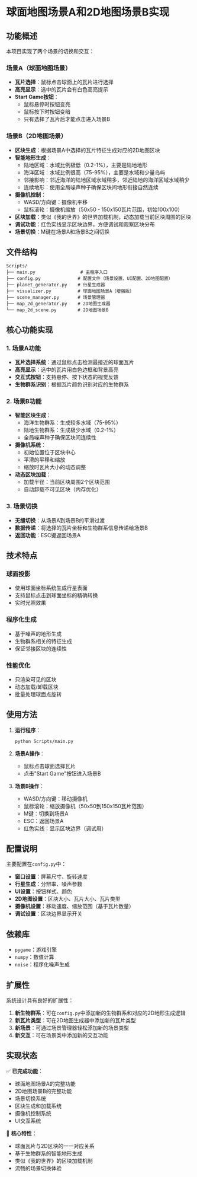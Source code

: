 # 球面地图场景A和2D地图场景B实现

## 功能概述

本项目实现了两个场景的切换和交互：

### 场景A（球面地图场景）
- **瓦片选择**：鼠标点击球面上的瓦片进行选择
- **高亮显示**：选中的瓦片会有白色高亮提示
- **Start Game按钮**：
  - 鼠标悬停时按钮变亮
  - 鼠标按下时按钮变暗
  - 只有选择了瓦片后才能点击进入场景B

### 场景B（2D地图场景）
- **区块生成**：根据场景A中选择的瓦片特征生成对应的2D地图区块
- **智能地形生成**：
  - 陆地区域：水域比例极低（0.2-1%），主要是陆地地形
  - 海洋区域：水域比例很高（75-95%），主要是水域和少量岛屿
  - 邻接影响：邻近海洋的陆地区域水域稍多，邻近陆地的海洋区域水域稍少
  - 连续地形：使用全局噪声种子确保区块间地形衔接自然连续
- **摄像机控制**：
  - WASD/方向键：摄像机平移
  - 鼠标滚轮：摄像机缩放（50x50 - 150x150瓦片范围，初始100x100）
- **区块加载**：类似《我的世界》的世界加载机制，动态加载当前区块周围的区块
- **调试功能**：红色实线显示区块边界，方便调试和观察区块分布
- **场景切换**：M键在场景A和场景B之间切换

## 文件结构

```
Scripts/
├── main.py                 # 主程序入口
├── config.py              # 配置文件（场景设置、UI配置、2D地图配置）
├── planet_generator.py    # 行星生成器
├── visualizer.py          # 球面地图场景A（增强版）
├── scene_manager.py       # 场景管理器
├── map_2d_generator.py    # 2D地图生成器
└── map_2d_scene.py        # 2D地图场景B
```

## 核心功能实现

### 1. 场景A功能
- **瓦片选择系统**：通过鼠标点击检测最接近的球面瓦片
- **高亮显示**：选中的瓦片用白色边框和背景高亮
- **交互式按钮**：支持悬停、按下状态的视觉反馈
- **生物群系识别**：根据瓦片颜色识别对应的生物群系

### 2. 场景B功能
- **智能区块生成**：
  - 海洋生物群系：生成较多水域（75-95%）
  - 陆地生物群系：生成极少水域（0.2-1%）
  - 全局噪声种子确保区块间连续性
- **摄像机系统**：
  - 初始位置位于区块中心
  - 平滑的平移和缩放
  - 缩放时瓦片大小的动态调整
- **动态区块加载**：
  - 加载半径：当前区块周围2个区块范围
  - 自动卸载不可见区块（内存优化）

### 3. 场景切换
- **无缝切换**：从场景A到场景B的平滑过渡
- **数据传递**：将选择的瓦片坐标和生物群系信息传递给场景B
- **返回功能**：ESC键返回场景A

## 技术特点

### 球面投影
- 使用球面坐标系统生成行星表面
- 支持鼠标点击到球面坐标的精确转换
- 实时光照效果

### 程序化生成
- 基于噪声的地形生成
- 生物群系相关的特征生成
- 保证邻接区块的连续性

### 性能优化
- 只渲染可见的区块
- 动态加载/卸载区块
- 批量处理球面点旋转

## 使用方法

1. **运行程序**：
   ```bash
   python Scripts/main.py
   ```

2. **场景A操作**：
   - 鼠标点击球面选择瓦片
   - 点击"Start Game"按钮进入场景B

3. **场景B操作**：
   - WASD/方向键：移动摄像机
   - 鼠标滚轮：缩放摄像机（50x50到150x150瓦片范围）
   - M键：切换到场景A
   - ESC：返回场景A
   - 红色实线：显示区块边界（调试用）

## 配置说明

主要配置在`config.py`中：

- **窗口设置**：屏幕尺寸、旋转速度
- **行星生成**：分辨率、噪声参数
- **UI设置**：按钮样式、颜色
- **2D地图设置**：区块大小、瓦片大小、瓦片类型
- **摄像机设置**：移动速度、缩放范围（基于瓦片数量）
- **调试设置**：区块边界显示开关

## 依赖库

- `pygame`：游戏引擎
- `numpy`：数值计算
- `noise`：程序化噪声生成

## 扩展性

系统设计具有良好的扩展性：

1. **新生物群系**：可在`config.py`中添加新的生物群系和对应的2D地形生成逻辑
2. **新瓦片类型**：可在2D地图生成器中添加新的瓦片类型
3. **新场景**：可通过场景管理器轻松添加新的场景类型
4. **新交互**：可在场景类中添加新的交互功能

## 实现状态

✅ **已完成功能**：
- 球面地图场景A的完整功能
- 2D地图场景B的完整功能
- 场景切换系统
- 区块生成和加载系统
- 摄像机控制系统
- UI交互系统

🎯 **核心特性**：
- 球面瓦片与2D区块的一一对应关系
- 基于生物群系的智能地形生成
- 类似《我的世界》的区块加载机制
- 流畅的场景切换体验
